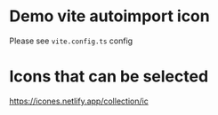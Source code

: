 # Demo vite autoimport icon

Please see `vite.config.ts` config

# Icons that can be selected

https://icones.netlify.app/collection/ic
